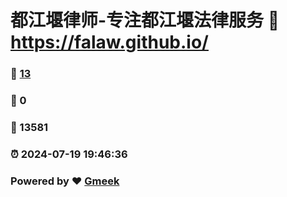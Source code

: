 # 都江堰律师-专注都江堰法律服务 :link: https://falaw.github.io/ 
### :page_facing_up: [13](https://falaw.github.io//tag.html) 
### :speech_balloon: 0 
### :hibiscus: 13581 
### :alarm_clock: 2024-07-19 19:46:36 
### Powered by :heart: [Gmeek](https://github.com/Meekdai/Gmeek)
